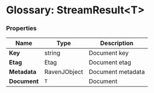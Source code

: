 # Glossary: StreamResult&lt;T&gt;

### Properties

| Name | Type | Description |
| ------------- | ------------- | ----- |
| **Key** | string | Document key |
| **Etag** | Etag | Document etag |
| **Metadata** | RavenJObject | Document metadata |
| **Document** | `T` | Document |
